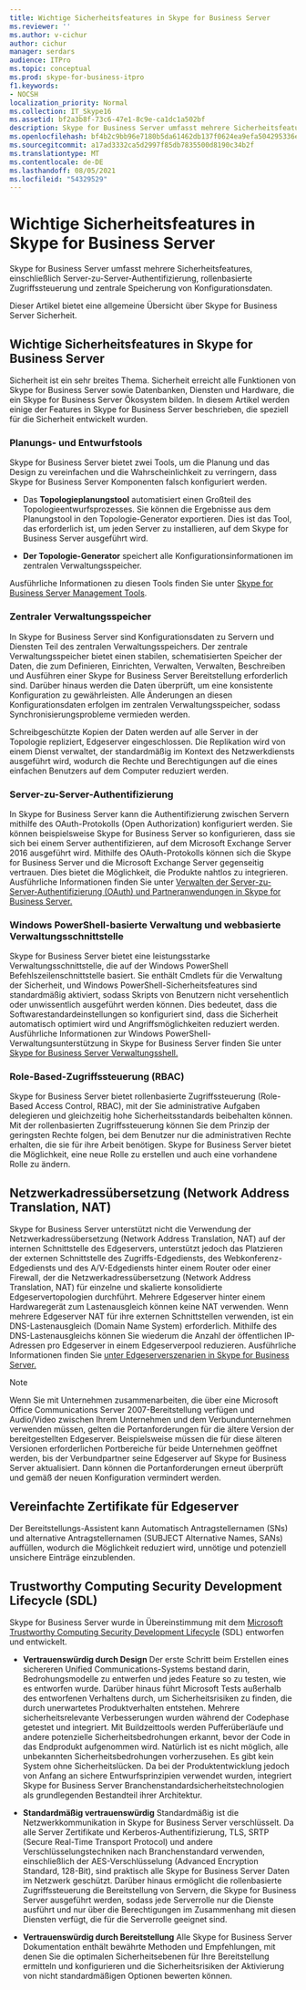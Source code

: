 ```yaml
---
title: Wichtige Sicherheitsfeatures in Skype for Business Server
ms.reviewer: ''
ms.author: v-cichur
author: cichur
manager: serdars
audience: ITPro
ms.topic: conceptual
ms.prod: skype-for-business-itpro
f1.keywords:
- NOCSH
localization_priority: Normal
ms.collection: IT_Skype16
ms.assetid: bf2a3b8f-73c6-47e1-8c9e-ca1dc1a502bf
description: Skype for Business Server umfasst mehrere Sicherheitsfeatures, einschließlich Server-zu-Server-Authentifizierung, rollenbasierte Zugriffssteuerung und zentrale Speicherung von Konfigurationsdaten.
ms.openlocfilehash: bf4b2c9bb96e7180b5da61462db137f0624ea9efa504295336ed05668bde4410
ms.sourcegitcommit: a17ad3332ca5d2997f85db7835500d8190c34b2f
ms.translationtype: MT
ms.contentlocale: de-DE
ms.lasthandoff: 08/05/2021
ms.locfileid: "54329529"
---
```

# <a name="key-security-features-in-skype-for-business-server"></a>Wichtige Sicherheitsfeatures in Skype for Business Server
 
Skype for Business Server umfasst mehrere Sicherheitsfeatures, einschließlich Server-zu-Server-Authentifizierung, rollenbasierte Zugriffssteuerung und zentrale Speicherung von Konfigurationsdaten. 
  
Dieser Artikel bietet eine allgemeine Übersicht über Skype for Business Server Sicherheit. 
  
## <a name="key-security-features-in-skype-for-business-server"></a>Wichtige Sicherheitsfeatures in Skype for Business Server

Sicherheit ist ein sehr breites Thema. Sicherheit erreicht alle Funktionen von Skype for Business Server sowie Datenbanken, Diensten und Hardware, die ein Skype for Business Server Ökosystem bilden. In diesem Artikel werden einige der Features in Skype for Business Server beschrieben, die speziell für die Sicherheit entwickelt wurden.
  
### <a name="planning-and-design-tools"></a>Planungs- und Entwurfstools

Skype for Business Server bietet zwei Tools, um die Planung und das Design zu vereinfachen und die Wahrscheinlichkeit zu verringern, dass Skype for Business Server Komponenten falsch konfiguriert werden. 
  
- Das **Topologieplanungstool** automatisiert einen Großteil des Topologieentwurfsprozesses. Sie können die Ergebnisse aus dem Planungstool in den Topologie-Generator exportieren. Dies ist das Tool, das erforderlich ist, um jeden Server zu installieren, auf dem Skype for Business Server ausgeführt wird.
    
- **Der Topologie-Generator** speichert alle Konfigurationsinformationen im zentralen Verwaltungsspeicher.
    
Ausführliche Informationen zu diesen Tools finden Sie unter [Skype for Business Server Management Tools](../../management-tools/management-tools.md).
  
### <a name="central-management-store"></a>Zentraler Verwaltungsspeicher

In Skype for Business Server sind Konfigurationsdaten zu Servern und Diensten Teil des zentralen Verwaltungsspeichers. Der zentrale Verwaltungsspeicher bietet einen stabilen, schematisierten Speicher der Daten, die zum Definieren, Einrichten, Verwalten, Verwalten, Beschreiben und Ausführen einer Skype for Business Server Bereitstellung erforderlich sind. Darüber hinaus werden die Daten überprüft, um eine konsistente Konfiguration zu gewährleisten. Alle Änderungen an diesen Konfigurationsdaten erfolgen im zentralen Verwaltungsspeicher, sodass Synchronisierungsprobleme vermieden werden. 
  
Schreibgeschützte Kopien der Daten werden auf alle Server in der Topologie repliziert, Edgeserver eingeschlossen. Die Replikation wird von einem Dienst verwaltet, der standardmäßig im Kontext des Netzwerkdiensts ausgeführt wird, wodurch die Rechte und Berechtigungen auf die eines einfachen Benutzers auf dem Computer reduziert werden. 
  
### <a name="server-to-server-authentication"></a>Server-zu-Server-Authentifizierung

In Skype for Business Server kann die Authentifizierung zwischen Servern mithilfe des OAuth-Protokolls (Open Authorization) konfiguriert werden. Sie können beispielsweise Skype for Business Server so konfigurieren, dass sie sich bei einem Server authentifizieren, auf dem Microsoft Exchange Server 2016 ausgeführt wird. Mithilfe des OAuth-Protokolls können sich die Skype for Business Server und die Microsoft Exchange Server gegenseitig vertrauen. Dies bietet die Möglichkeit, die Produkte nahtlos zu integrieren. Ausführliche Informationen finden Sie unter [Verwalten der Server-zu-Server-Authentifizierung (OAuth) und Partneranwendungen in Skype for Business Server.](../../manage/authentication/server-to-server-and-partner-applications.md)
  
### <a name="windows-powershell-based-management-and-web-based-management-interface"></a>Windows PowerShell-basierte Verwaltung und webbasierte Verwaltungsschnittstelle

Skype for Business Server bietet eine leistungsstarke Verwaltungsschnittstelle, die auf der Windows PowerShell Befehlszeilenschnittstelle basiert. Sie enthält Cmdlets für die Verwaltung der Sicherheit, und Windows PowerShell-Sicherheitsfeatures sind standardmäßig aktiviert, sodass Skripts von Benutzern nicht versehentlich oder unwissentlich ausgeführt werden können. Dies bedeutet, dass die Softwarestandardeinstellungen so konfiguriert sind, dass die Sicherheit automatisch optimiert wird und Angriffsmöglichkeiten reduziert werden. Ausführliche Informationen zur Windows PowerShell-Verwaltungsunterstützung in Skype for Business Server finden Sie unter [Skype for Business Server Verwaltungsshell.](../../manage/management-shell.md) 
  
### <a name="role-based-access-control-rbac"></a>Role-Based-Zugriffssteuerung (RBAC)

Skype for Business Server bietet rollenbasierte Zugriffssteuerung (Role-Based Access Control, RBAC), mit der Sie administrative Aufgaben delegieren und gleichzeitig hohe Sicherheitsstandards beibehalten können. Mit der rollenbasierten Zugriffssteuerung können Sie dem Prinzip der geringsten Rechte folgen, bei dem Benutzer nur die administrativen Rechte erhalten, die sie für ihre Arbeit benötigen. Skype for Business Server bietet die Möglichkeit, eine neue Rolle zu erstellen und auch eine vorhandene Rolle zu ändern. 
  
## <a name="network-address-translation-nat"></a>Netzwerkadressübersetzung (Network Address Translation, NAT)

Skype for Business Server unterstützt nicht die Verwendung der Netzwerkadressübersetzung (Network Address Translation, NAT) auf der internen Schnittstelle des Edgeservers, unterstützt jedoch das Platzieren der externen Schnittstelle des Zugriffs-Edgediensts, des Webkonferenz-Edgediensts und des A/V-Edgediensts hinter einem Router oder einer Firewall, der die Netzwerkadressübersetzung (Network Address Translation, NAT) für einzelne und skalierte konsolidierte Edgeservertopologien durchführt. Mehrere Edgeserver hinter einem Hardwaregerät zum Lastenausgleich können keine NAT verwenden. Wenn mehrere Edgeserver NAT für ihre externen Schnittstellen verwenden, ist ein DNS-Lastenausgleich (Domain Name System) erforderlich. Mithilfe des DNS-Lastenausgleichs können Sie wiederum die Anzahl der öffentlichen IP-Adressen pro Edgeserver in einem Edgeserverpool reduzieren. Ausführliche Informationen finden Sie [unter Edgeserverszenarien in Skype for Business Server.](../../plan-your-deployment/edge-server-deployments/scenarios.md)
  
> [!NOTE]
> Wenn Sie mit Unternehmen zusammenarbeiten, die über eine Microsoft Office Communications Server 2007-Bereitstellung verfügen und Audio/Video zwischen Ihrem Unternehmen und dem Verbundunternehmen verwenden müssen, gelten die Portanforderungen für die ältere Version der bereitgestellten Edgeserver. Beispielsweise müssen die für diese älteren Versionen erforderlichen Portbereiche für beide Unternehmen geöffnet werden, bis der Verbundpartner seine Edgeserver auf Skype for Business Server aktualisiert. Dann können die Portanforderungen erneut überprüft und gemäß der neuen Konfiguration vermindert werden. 
  
## <a name="simplified-certificates-for-edge-servers"></a>Vereinfachte Zertifikate für Edgeserver

Der Bereitstellungs-Assistent kann Automatisch Antragstellernamen (SNs) und alternative Antragstellernamen (SUBJECT Alternative Names, SANs) auffüllen, wodurch die Möglichkeit reduziert wird, unnötige und potenziell unsichere Einträge einzublenden.
  
## <a name="trustworthy-computing-security-development-lifecycle-sdl"></a>Trustworthy Computing Security Development Lifecycle (SDL)

Skype for Business Server wurde in Übereinstimmung mit dem [Microsoft Trustworthy Computing Security Development Lifecycle](/previous-versions/ms995349(v=msdn.10)) (SDL) entworfen und entwickelt.
  
- **Vertrauenswürdig durch Design** Der erste Schritt beim Erstellen eines sichereren Unified Communications-Systems bestand darin, Bedrohungsmodelle zu entwerfen und jedes Feature so zu testen, wie es entworfen wurde. Darüber hinaus führt Microsoft Tests außerhalb des entworfenen Verhaltens durch, um Sicherheitsrisiken zu finden, die durch unerwartetes Produktverhalten entstehen. Mehrere sicherheitsrelevante Verbesserungen wurden während der Codephase getestet und integriert. Mit Buildzeittools werden Pufferüberläufe und andere potenzielle Sicherheitsbedrohungen erkannt, bevor der Code in das Endprodukt aufgenommen wird. Natürlich ist es nicht möglich, alle unbekannten Sicherheitsbedrohungen vorherzusehen. Es gibt kein System ohne Sicherheitslücken. Da bei der Produktentwicklung jedoch von Anfang an sichere Entwurfsprinzipien verwendet wurden, integriert Skype for Business Server Branchenstandardsicherheitstechnologien als grundlegenden Bestandteil ihrer Architektur.
    
- **Standardmäßig vertrauenswürdig** Standardmäßig ist die Netzwerkkommunikation in Skype for Business Server verschlüsselt. Da alle Server Zertifikate und Kerberos-Authentifizierung, TLS, SRTP (Secure Real-Time Transport Protocol) und andere Verschlüsselungstechniken nach Branchenstandard verwenden, einschließlich der AES-Verschlüsselung (Advanced Encryption Standard, 128-Bit), sind praktisch alle Skype for Business Server Daten im Netzwerk geschützt. Darüber hinaus ermöglicht die rollenbasierte Zugriffssteuerung die Bereitstellung von Servern, die Skype for Business Server ausgeführt werden, sodass jede Serverrolle nur die Dienste ausführt und nur über die Berechtigungen im Zusammenhang mit diesen Diensten verfügt, die für die Serverrolle geeignet sind.
    
- **Vertrauenswürdig durch Bereitstellung** Alle Skype for Business Server Dokumentation enthält bewährte Methoden und Empfehlungen, mit denen Sie die optimalen Sicherheitsebenen für Ihre Bereitstellung ermitteln und konfigurieren und die Sicherheitsrisiken der Aktivierung von nicht standardmäßigen Optionen bewerten können.
